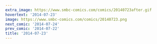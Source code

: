 ```yaml
---
extra_image: https://www.smbc-comics.com/comics/20140723after.gif
hovertext: '2014-07-23'
image: https://www.smbc-comics.com/comics/20140723.png
next_comic: '2014-07-24'
prev_comic: '2014-07-22'
title: '2014-07-23'
---
```


